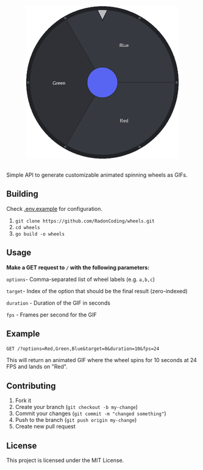 <div align="center">
    <img src="https://github.com/RadonCoding/wheels/blob/main/example.gif?raw=true" width="400" />
</div>
<br/>

Simple API to generate customizable animated spinning wheels as GIFs.

## Building

Check [.env.example](https://github.com/RadonCoding/wheels/blob/main/.env.example) for configuration.

1. `git clone https://github.com/RadonCoding/wheels.git`
2. `cd wheels`
3. `go build -o wheels`

## Usage

**Make a GET request to `/` with the following parameters:**

`options`- Comma-separated list of wheel labels (e.g. `a,b,c`)

`target`- Index of the option that should be the final result (zero-indexed)

`duration` - Duration of the GIF in seconds

`fps` - Frames per second for the GIF

## Example

`GET /?options=Red,Green,Blue&target=0&duration=10&fps=24`

This will return an animated GIF where the wheel spins for 10 seconds at 24 FPS and lands on "Red".

## Contributing

1. Fork it
2. Create your branch (`git checkout -b my-change`)
3. Commit your changes (`git commit -m "changed something"`)
4. Push to the branch (`git push origin my-change`)
5. Create new pull request

## License

This project is licensed under the MIT License.
